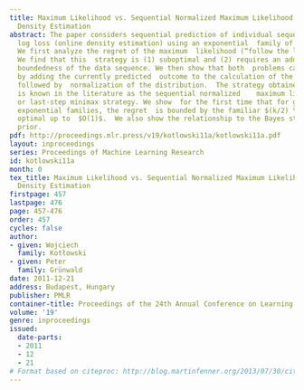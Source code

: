 ```yaml
---
title: Maximum Likelihood vs. Sequential Normalized Maximum Likelihood  in On-line
  Density Estimation
abstract: The paper considers sequential prediction of individual sequences  with
  log loss (online density estimation) using an exponential  family of distributions.
  We first analyze the regret of the maximum  likelihood (“follow the leader”) strategy.
  We find that this  strategy is (1) suboptimal and (2) requires an additional assumption  about
  boundedness of the data sequence. We then show that both  problems can be be addressed
  by adding the currently predicted  outcome to the calculation of the maximum likelihood,
  followed by  normalization of the distribution.  The strategy obtained in this  way
  is known in the literature as the sequential normalized    maximum likelihood
  or last-step minimax strategy. We show  for the first time that for general
  exponential families, the regret  is bounded by the familiar $(k/2) \log n$ and thus
  optimal up to  $O(1)$.  We also show the relationship to the Bayes strategy with  Jeffreys’
  prior.
pdf: http://proceedings.mlr.press/v19/kotlowski11a/kotlowski11a.pdf
layout: inproceedings
series: Proceedings of Machine Learning Research
id: kotlowski11a
month: 0
tex_title: Maximum Likelihood vs. Sequential Normalized Maximum Likelihood  in On-line
  Density Estimation
firstpage: 457
lastpage: 476
page: 457-476
order: 457
cycles: false
author:
- given: Wojciech
  family: Kotłowski
- given: Peter
  family: Grünwald
date: 2011-12-21
address: Budapest, Hungary
publisher: PMLR
container-title: Proceedings of the 24th Annual Conference on Learning Theory
volume: '19'
genre: inproceedings
issued:
  date-parts:
  - 2011
  - 12
  - 21
# Format based on citeproc: http://blog.martinfenner.org/2013/07/30/citeproc-yaml-for-bibliographies/
---
```

